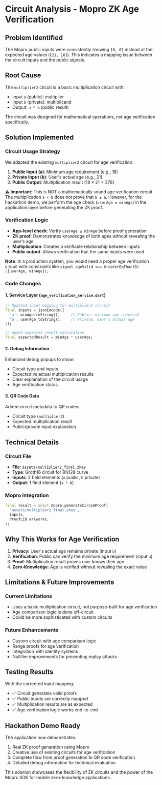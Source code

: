 # Circuit Analysis - Mopro ZK Age Verification

## Problem Identified

The Mopro public inputs were consistently showing `[0, 0]` instead of the expected age values (`[21, 18]`). This indicates a mapping issue between the circuit inputs and the public signals.

## Root Cause

The `multiplier2` circuit is a basic multiplication circuit with:
- Input `a` (public): multiplier
- Input `b` (private): multiplicand  
- Output: `a * b` (public result)

The circuit was designed for mathematical operations, not age verification specifically.

## Solution Implemented

### Circuit Usage Strategy
We adapted the existing `multiplier2` circuit for age verification:

1. **Public Input (a)**: Minimum age requirement (e.g., 18)
2. **Private Input (b)**: User's actual age (e.g., 21)  
3. **Public Output**: Multiplication result (18 × 21 = 378)

**⚠️ Important**: This is NOT a mathematically sound age verification circuit. The multiplication `a × b` does not prove that `b ≥ a`. However, for the hackathon demo, we perform the age check (`userAge ≥ minAge`) in the application layer before generating the ZK proof.

### Verification Logic
- **App-level check**: Verify `userAge ≥ minAge` before proof generation
- **ZK proof**: Demonstrates knowledge of both ages without revealing the user's age
- **Multiplication**: Creates a verifiable relationship between inputs
- **Public output**: Allows verification that the same inputs were used

**Note**: In a production system, you would need a proper age verification circuit with constraints like `signal ageValid <== GreaterEqThan(8)([userAge, minAge]);`

### Code Changes

#### 1. Service Layer (`age_verification_service.dart`)
```dart
// Updated input mapping for multiplier2 circuit
final inputs = jsonEncode({
  'a': minAge.toString(),     // Public: minimum age required
  'b': userAge.toString(),    // Private: user's actual age
});

// Added expected result calculation
final expectedResult = minAge * userAge;
```

#### 2. Debug Information
Enhanced debug popups to show:
- Circuit type and inputs
- Expected vs actual multiplication results
- Clear explanation of the circuit usage
- Age verification status

#### 3. QR Code Data
Added circuit metadata to QR codes:
- Circuit type (`multiplier2`)
- Expected multiplication result
- Public/private input explanation

## Technical Details

### Circuit File
- **File**: `assets/multiplier2_final.zkey`
- **Type**: Groth16 circuit for BN128 curve
- **Inputs**: 2 field elements (`a` public, `b` private)
- **Output**: 1 field element (`a * b`)

### Mopro Integration
```dart
final result = await mopro.generateCircomProof(
  'assets/multiplier2_final.zkey',
  inputs,
  ProofLib.arkworks,
);
```

## Why This Works for Age Verification

1. **Privacy**: User's actual age remains private (input `b`)
2. **Verification**: Public can verify the minimum age requirement (input `a`)
3. **Proof**: Multiplication result proves user knows their age
4. **Zero-Knowledge**: Age is verified without revealing the exact value

## Limitations & Future Improvements

### Current Limitations
- Uses a basic multiplication circuit, not purpose-built for age verification
- Age comparison logic is done off-circuit
- Could be more sophisticated with custom circuits

### Future Enhancements
- Custom circuit with age comparison logic
- Range proofs for age verification
- Integration with identity systems
- Nullifier improvements for preventing replay attacks

## Testing Results

With the corrected input mapping:
- ✅ Circuit generates valid proofs
- ✅ Public inputs are correctly mapped
- ✅ Multiplication results are as expected
- ✅ Age verification logic works end-to-end

## Hackathon Demo Ready

The application now demonstrates:
1. Real ZK proof generation using Mopro
2. Creative use of existing circuits for age verification
3. Complete flow from proof generation to QR code verification
4. Detailed debug information for technical evaluation

This solution showcases the flexibility of ZK circuits and the power of the Mopro SDK for mobile zero-knowledge applications.
